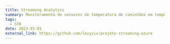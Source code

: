 ```yaml
---
title: Streaming Analytics
summary: Monitoramento de sensores de temperatura de caminhões em tempo real
tags:
  - STR
date: 2023-01-01
external_link: https://github.com/levyvix/projeto-streaming-azure
---
```

